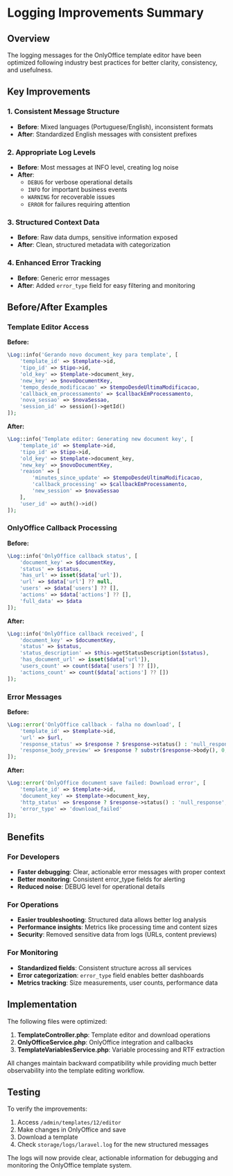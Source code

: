 # Logging Improvements Summary

## Overview

The logging messages for the OnlyOffice template editor have been optimized following industry best practices for better clarity, consistency, and usefulness.

## Key Improvements

### 1. **Consistent Message Structure**
- **Before**: Mixed languages (Portuguese/English), inconsistent formats
- **After**: Standardized English messages with consistent prefixes

### 2. **Appropriate Log Levels**
- **Before**: Most messages at INFO level, creating log noise
- **After**: 
  - `DEBUG` for verbose operational details
  - `INFO` for important business events  
  - `WARNING` for recoverable issues
  - `ERROR` for failures requiring attention

### 3. **Structured Context Data**
- **Before**: Raw data dumps, sensitive information exposed
- **After**: Clean, structured metadata with categorization

### 4. **Enhanced Error Tracking**
- **Before**: Generic error messages
- **After**: Added `error_type` field for easy filtering and monitoring

## Before/After Examples

### Template Editor Access

**Before:**
```php
\Log::info('Gerando novo document_key para template', [
    'template_id' => $template->id,
    'tipo_id' => $tipo->id,
    'old_key' => $template->document_key,
    'new_key' => $novoDocumentKey,
    'tempo_desde_modificacao' => $tempoDesdeUltimaModificacao,
    'callback_em_processamento' => $callbackEmProcessamento,
    'nova_sessao' => $novaSessao,
    'session_id' => session()->getId()
]);
```

**After:**
```php
\Log::info('Template editor: Generating new document key', [
    'template_id' => $template->id,
    'tipo_id' => $tipo->id,
    'old_key' => $template->document_key,
    'new_key' => $novoDocumentKey,
    'reason' => [
        'minutes_since_update' => $tempoDesdeUltimaModificacao,
        'callback_processing' => $callbackEmProcessamento,
        'new_session' => $novaSessao
    ],
    'user_id' => auth()->id()
]);
```

### OnlyOffice Callback Processing

**Before:**
```php
\Log::info('OnlyOffice callback status', [
    'document_key' => $documentKey,
    'status' => $status,
    'has_url' => isset($data['url']),
    'url' => $data['url'] ?? null,
    'users' => $data['users'] ?? [],
    'actions' => $data['actions'] ?? [],
    'full_data' => $data
]);
```

**After:**
```php
\Log::info('OnlyOffice callback received', [
    'document_key' => $documentKey,
    'status' => $status,
    'status_description' => $this->getStatusDescription($status),
    'has_document_url' => isset($data['url']),
    'users_count' => count($data['users'] ?? []),
    'actions_count' => count($data['actions'] ?? [])
]);
```

### Error Messages

**Before:**
```php
\Log::error('OnlyOffice callback - falha no download', [
    'template_id' => $template->id,
    'url' => $url,
    'response_status' => $response ? $response->status() : 'null_response',
    'response_body_preview' => $response ? substr($response->body(), 0, 200) : 'null_response'
]);
```

**After:**
```php
\Log::error('OnlyOffice document save failed: Download error', [
    'template_id' => $template->id,
    'document_key' => $template->document_key,
    'http_status' => $response ? $response->status() : 'null_response',
    'error_type' => 'download_failed'
]);
```

## Benefits

### For Developers
- **Faster debugging**: Clear, actionable error messages with proper context
- **Better monitoring**: Consistent error_type fields for alerting
- **Reduced noise**: DEBUG level for operational details

### For Operations
- **Easier troubleshooting**: Structured data allows better log analysis
- **Performance insights**: Metrics like processing time and content sizes
- **Security**: Removed sensitive data from logs (URLs, content previews)

### For Monitoring
- **Standardized fields**: Consistent structure across all services
- **Error categorization**: `error_type` field enables better dashboards
- **Metrics tracking**: Size measurements, user counts, performance data

## Implementation

The following files were optimized:

1. **TemplateController.php**: Template editor and download operations
2. **OnlyOfficeService.php**: OnlyOffice integration and callbacks  
3. **TemplateVariablesService.php**: Variable processing and RTF extraction

All changes maintain backward compatibility while providing much better observability into the template editing workflow.

## Testing

To verify the improvements:
1. Access `/admin/templates/12/editor`
2. Make changes in OnlyOffice and save
3. Download a template
4. Check `storage/logs/laravel.log` for the new structured messages

The logs will now provide clear, actionable information for debugging and monitoring the OnlyOffice template system.